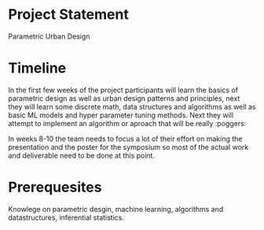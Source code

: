 # Project Statement

Parametric Urban Design

# Timeline

In the first few weeks of the project participants will learn the basics of parametric design as well as urban design patterns and principles, next they will learn some discrete math, data structures and algorithms as well as basic ML models and hyper parameter tuning methods. Next they will attempt to implement an algorithm or aproach that will be really :poggers:

In weeks 8-10 the team needs to focus a lot of their effort on making the presentation and the poster for the symposium so most of the actual work and deliverable need to be done at this point.

# Prerequesites

Knowlege on parametric desgin, machine learning, algorithms and datastructures, inferential statistics.
